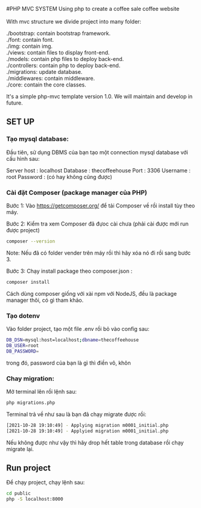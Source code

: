 #PHP MVC SYSTEM
Using php to create a coffee sale coffee website <br /> <br />
With mvc structure we divide project into many folder: <br />

./bootstrap: contain bootstrap framework. <br />
./font: contain font. <br />
./img: contain img. <br />
./views: contain files to display front-end. <br />
./models: contain php files to deploy back-end. <br />
./controllers: contain php to deploy back-end. <br />
./migrations: update database. <br />
./middlewares: contain middleware. <br />
./core: contain the core classes. <br />

It's a simple php-mvc template version 1.0. We will maintain and develop in future.

## SET UP

### Tạo mysql database:

Đầu tiên, sử dụng DBMS của bạn tạo một connection mysql database với cấu hình sau:

Server host : localhost
Database : thecoffeehouse
Port : 3306
Username : root
Password : (có hay không cũng được)

### Cài đặt Composer (package manager của PHP)

Bước 1: Vào https://getcomposer.org/ để tải Composer về rồi install tùy theo máy.

Bước 2: Kiểm tra xem Composer đã đựoc cài chưa (phải cài được mới run được project)

```bash
composer --version
```

Note: Nếu đã có folder vender trên máy rồi thì hãy xóa nó đi rồi sang bước 3.

Bước 3: Chạy install package theo composer.json :

```bash
composer install
```

Cách dùng composer giống với xài npm với NodeJS, đều là package manager thôi, có gì tham khảo.

### Tạo dotenv

Vào folder project, tạo một file .env rồi bỏ vào config sau:

```bash
DB_DSN=mysql:host=localhost;dbname=thecoffeehouse
DB_USER=root
DB_PASSWORD=
```

trong đó, password của bạn là gì thì điền vô, khôn

### Chay migration:

Mở terminal lên rồi lệnh sau:

```bash
php migrations.php
```

Terminal trả về như sau là bạn đã chạy migrate được rồi:

```bash
[2021-10-28 19:10:49] - Applying migration m0001_initial.php
[2021-10-28 19:10:49] - Applyied migration m0001_initial.php
```

Nếu không được như vậy thì hãy drop hết table trong database rồi chạy migrate lại.

## Run project

Để chạy project, chạy lệnh sau:

```bash
cd public
php -S localhost:8000
```
